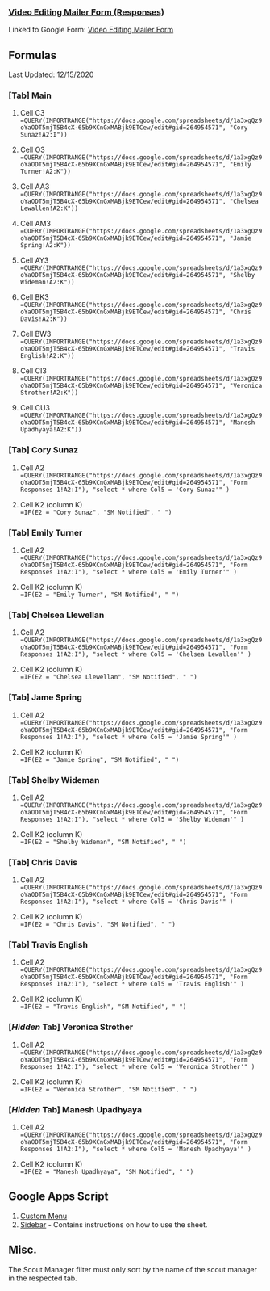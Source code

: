 ### [Video Editing Mailer Form (Responses)](https://docs.google.com/spreadsheets/d/1a3xgQz9oYaODT5mjT5B4cX-65b9XCnGxMABjk9ETCew/edit#gid=1235288961)


Linked to Google Form: [Video Editing Mailer Form](https://docs.google.com/forms/d/e/1FAIpQLSe8E5jPB79x-8maTPPbFIm5DOgMAB0QmNgnr9bEDxTHRcyZog/viewform)

## Formulas
Last Updated: 12/15/2020

### [Tab] Main
1. Cell C3   
`=QUERY(IMPORTRANGE("https://docs.google.com/spreadsheets/d/1a3xgQz9oYaODT5mjT5B4cX-65b9XCnGxMABjk9ETCew/edit#gid=264954571", "Cory Sunaz!A2:I"))`

2. Cell O3  
`=QUERY(IMPORTRANGE("https://docs.google.com/spreadsheets/d/1a3xgQz9oYaODT5mjT5B4cX-65b9XCnGxMABjk9ETCew/edit#gid=264954571", "Emily Turner!A2:K"))`

3. Cell AA3  
`=QUERY(IMPORTRANGE("https://docs.google.com/spreadsheets/d/1a3xgQz9oYaODT5mjT5B4cX-65b9XCnGxMABjk9ETCew/edit#gid=264954571", "Chelsea Lewallen!A2:K"))`

4. Cell AM3  
`=QUERY(IMPORTRANGE("https://docs.google.com/spreadsheets/d/1a3xgQz9oYaODT5mjT5B4cX-65b9XCnGxMABjk9ETCew/edit#gid=264954571", "Jamie Spring!A2:K"))`

5. Cell AY3  
`=QUERY(IMPORTRANGE("https://docs.google.com/spreadsheets/d/1a3xgQz9oYaODT5mjT5B4cX-65b9XCnGxMABjk9ETCew/edit#gid=264954571", "Shelby Wideman!A2:K"))`

6. Cell BK3  
`=QUERY(IMPORTRANGE("https://docs.google.com/spreadsheets/d/1a3xgQz9oYaODT5mjT5B4cX-65b9XCnGxMABjk9ETCew/edit#gid=264954571", "Chris Davis!A2:K"))`

7. Cell BW3  
`=QUERY(IMPORTRANGE("https://docs.google.com/spreadsheets/d/1a3xgQz9oYaODT5mjT5B4cX-65b9XCnGxMABjk9ETCew/edit#gid=264954571", "Travis English!A2:K"))`

8. Cell CI3    
`=QUERY(IMPORTRANGE("https://docs.google.com/spreadsheets/d/1a3xgQz9oYaODT5mjT5B4cX-65b9XCnGxMABjk9ETCew/edit#gid=264954571", "Veronica Strother!A2:K"))`

9. Cell CU3  
`=QUERY(IMPORTRANGE("https://docs.google.com/spreadsheets/d/1a3xgQz9oYaODT5mjT5B4cX-65b9XCnGxMABjk9ETCew/edit#gid=264954571", "Manesh Upadhyaya!A2:K"))`

### [Tab] Cory Sunaz
1. Cell A2   
`=QUERY(IMPORTRANGE("https://docs.google.com/spreadsheets/d/1a3xgQz9oYaODT5mjT5B4cX-65b9XCnGxMABjk9ETCew/edit#gid=264954571", "Form Responses 1!A2:I"), "select * where Col5 = 'Cory Sunaz'" )`

2. Cell K2 (column K)  
`=IF(E2 = "Cory Sunaz", "SM Notified", " ")`

### [Tab] Emily Turner
1. Cell A2   
`=QUERY(IMPORTRANGE("https://docs.google.com/spreadsheets/d/1a3xgQz9oYaODT5mjT5B4cX-65b9XCnGxMABjk9ETCew/edit#gid=264954571", "Form Responses 1!A2:I"), "select * where Col5 = 'Emily Turner'" )`

2. Cell K2 (column K)  
`=IF(E2 = "Emily Turner", "SM Notified", " ")`

### [Tab] Chelsea Llewellan
1. Cell A2    
`=QUERY(IMPORTRANGE("https://docs.google.com/spreadsheets/d/1a3xgQz9oYaODT5mjT5B4cX-65b9XCnGxMABjk9ETCew/edit#gid=264954571", "Form Responses 1!A2:I"), "select * where Col5 = 'Chelsea Lewallen'" )`

2. Cell K2 (column K)  
`=IF(E2 = "Chelsea Llewellan", "SM Notified", " ")`

### [Tab] Jame Spring
1. Cell A2   
`=QUERY(IMPORTRANGE("https://docs.google.com/spreadsheets/d/1a3xgQz9oYaODT5mjT5B4cX-65b9XCnGxMABjk9ETCew/edit#gid=264954571", "Form Responses 1!A2:I"), "select * where Col5 = 'Jamie Spring'" )`

2. Cell K2 (column K)  
`=IF(E2 = "Jamie Spring", "SM Notified", " ")`

### [Tab] Shelby Wideman
1. Cell A2   
`=QUERY(IMPORTRANGE("https://docs.google.com/spreadsheets/d/1a3xgQz9oYaODT5mjT5B4cX-65b9XCnGxMABjk9ETCew/edit#gid=264954571", "Form Responses 1!A2:I"), "select * where Col5 = 'Shelby Wideman'" )`

2. Cell K2 (column K)  
`=IF(E2 = "Shelby Wideman", "SM Notified", " ")`

### [Tab] Chris Davis
1. Cell A2  
`=QUERY(IMPORTRANGE("https://docs.google.com/spreadsheets/d/1a3xgQz9oYaODT5mjT5B4cX-65b9XCnGxMABjk9ETCew/edit#gid=264954571", "Form Responses 1!A2:I"), "select * where Col5 = 'Chris Davis'" )`

2. Cell K2 (column K)  
`=IF(E2 = "Chris Davis", "SM Notified", " ")`

### [Tab] Travis English
1. Cell A2    
`=QUERY(IMPORTRANGE("https://docs.google.com/spreadsheets/d/1a3xgQz9oYaODT5mjT5B4cX-65b9XCnGxMABjk9ETCew/edit#gid=264954571", "Form Responses 1!A2:I"), "select * where Col5 = 'Travis English'" )`

2. Cell K2 (column K)  
`=IF(E2 = "Travis English", "SM Notified", " ")`

### [_Hidden_ Tab] Veronica Strother
1. Cell A2  
`=QUERY(IMPORTRANGE("https://docs.google.com/spreadsheets/d/1a3xgQz9oYaODT5mjT5B4cX-65b9XCnGxMABjk9ETCew/edit#gid=264954571", "Form Responses 1!A2:I"), "select * where Col5 = 'Veronica Strother'" )`

2. Cell K2 (column K)  
`=IF(E2 = "Veronica Strother", "SM Notified", " ")`

### [_Hidden_ Tab] Manesh Upadhyaya
1. Cell A2    
`=QUERY(IMPORTRANGE("https://docs.google.com/spreadsheets/d/1a3xgQz9oYaODT5mjT5B4cX-65b9XCnGxMABjk9ETCew/edit#gid=264954571", "Form Responses 1!A2:I"), "select * where Col5 = 'Manesh Upadhyaya'" )`

2. Cell K2 (column K)    
`=IF(E2 = "Manesh Upadhyaya", "SM Notified", " ")`

## Google Apps Script
1. [Custom Menu](https://script.google.com/a/realitybasedgroup.com/d/1zYMVcoi8Mo6qyN3pZASlFiKizXzoAzA1QpDpCto67Z8IzVnMe9scKXuH/edit) 
2. [Sidebar](https://script.google.com/a/realitybasedgroup.com/d/1zYMVcoi8Mo6qyN3pZASlFiKizXzoAzA1QpDpCto67Z8IzVnMe9scKXuH/edit) - Contains instructions on how to use the sheet.

## Misc.
The Scout Manager filter must only sort by the name of the scout manager in the respected tab.


